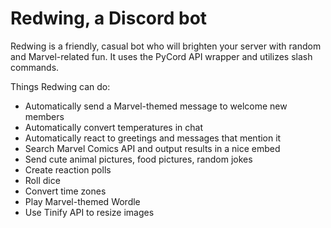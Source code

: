 # Redwing, a Discord bot

Redwing is a friendly, casual bot who will brighten your server with random and Marvel-related fun. It uses the PyCord API wrapper and utilizes slash commands.

Things Redwing can do:
* Automatically send a Marvel-themed message to welcome new members
* Automatically convert temperatures in chat
* Automatically react to greetings and messages that mention it
* Search Marvel Comics API and output results in a nice embed
* Send cute animal pictures, food pictures, random jokes
* Create reaction polls
* Roll dice
* Convert time zones
* Play Marvel-themed Wordle
* Use Tinify API to resize images
